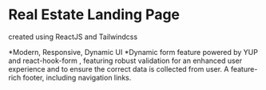 # Real Estate Landing Page

created using ReactJS and Tailwindcss

*Modern, Responsive, Dynamic UI
*Dynamic form feature powered by YUP and react-hook-form , featuring robust validation for an enhanced user experience and to ensure the correct data is collected from user.
A feature-rich footer, including navigation links.
